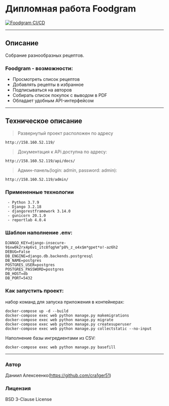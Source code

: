 # Дипломная работа Foodgram
[![Foodgram CI/CD](https://github.com/cra1ger51/foodgram-project-react/actions/workflows/foodgram_workflow.yml/badge.svg)](https://github.com/cra1ger51/foodgram-project-react/actions/workflows/foodgram_workflow.yml)

_________________________________________________
## Описание
Собрание разнообразных рецептов.

### Foodgram - возможности:

- Просмотреть список рецептов
- Добавлять рецепты в избранное
- Подписываться на авторов
- Собирать список покупок с выводом в PDF
- Обладает удобным API-интерфейсом
 
_____________________________________________________

## Техническое описание

> Развернутый проект расположен по адресу 
```
http://158.160.52.119/
```
> Документация к APi доступна по адресу: 
```
http://158.160.52.119/api/docs/
```
> Админ-панель(login: admin, password: admin): 
```
http://158.160.52.119/admin/
```

### Примененные технологии
```
 - Python 3.7.9
 - Django 3.2.18
 - djangorestframework 3.14.0
 - gunicorn 20.1.0
 - reportlab 4.0.4
```

### Шаблон наполнение .env:
```
DJANGO_KEY=django-insecure-9$xw0k2rx4p6v1_itc8fqg%m^p8%_z_o4x$m*gpet*o!-az6h2
DEBUG=False
DB_ENGINE=django.db.backends.postgresql
DB_NAME=postgres
POSTGRES_USER=postgres
POSTGRES_PASSWORD=postgres
DB_HOST=db
DB_PORT=5432
```
### Как запустить проект:

набор команд для запуска приложения в контейнерах:
```
docker-compose up -d --build
docker-compose exec web python manage.py makemigrations
docker-compose exec web python manage.py migrate
docker-compose exec web python manage.py createsuperuser
docker-compose exec web python manage.py collectstatic --no-input 
```

Наполнение базы ингредиентами из CSV:

```
docker-compose exec web python manage.py basefill
```
______________________________________
### Автор
Даниил Алексеенко(https://github.com/cra1ger51)


### Лицензия
BSD 3-Clause License